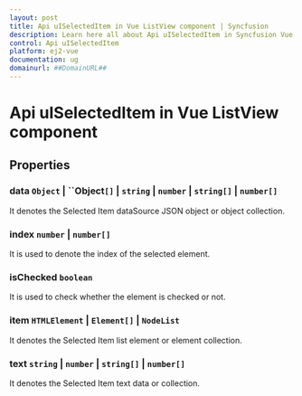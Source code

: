 ```yaml
---
layout: post
title: Api uISelectedItem in Vue ListView component | Syncfusion
description: Learn here all about Api uISelectedItem in Syncfusion Vue ListView component of Syncfusion Essential JS 2 and more.
control: Api uISelectedItem 
platform: ej2-vue
documentation: ug
domainurl: ##DomainURL##
---
```


# Api uISelectedItem in Vue ListView component

## Properties

### data ``Object`` &#124;  ``Object`[]` &#124;  `string` &#124;  `number` &#124;  `string[]` &#124;  `number[]`

It denotes the Selected Item dataSource JSON object or object collection.

### index `number` &#124;  `number[]`

It is used to denote the index of the selected element.

### isChecked `boolean`

It is used to check whether the element is checked or not.

### item `HTMLElement` &#124;  `Element[]` &#124;  `NodeList`

It denotes the Selected Item list element or element collection.

### text `string` &#124;  `number` &#124;  `string[]` &#124;  `number[]`

It denotes the Selected Item text data or collection.
